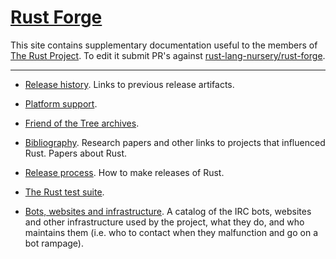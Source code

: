 # [Rust Forge](https://forge.rust-lang.org)

This site contains supplementary documentation useful to the members
of [The Rust Project](https://www.rust-lang.org). To edit it submit
PR's against [rust-lang-nursery/rust-forge].

[rust-lang-nursery/rust-forge]: https://github.com/rust-lang-nursery/rust-forge

<hr/>

* [Release history](releases.md). Links to previous release
  artifacts.

* [Platform support](platform-support.md).

* [Friend of the Tree archives](fott.md).

* [Bibliography](bibliography.md). Research papers and other links
  to projects that influenced Rust. Papers about Rust.

* [Release process](release-process.md). How to make releases of
  Rust.

* [The Rust test suite](test-suite.md).

* [Bots, websites and infrastructure](infrastructure.md). A catalog
  of the IRC bots, websites and other infrastructure used by the
  project, what they do, and who maintains them (i.e. who to contact
  when they malfunction and go on a bot rampage).



